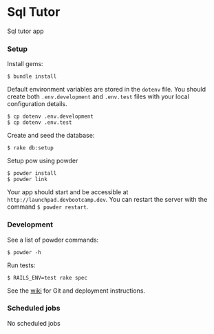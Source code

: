 
# Sql Tutor

Sql tutor app

### Setup

Install gems:
```
$ bundle install
```

Default environment variables are stored in the `dotenv` file. You should create both `.env.development` and `.env.test` files with your local configuration details.

```
$ cp dotenv .env.development
$ cp dotenv .env.test
```

Create and seed the database:
```
$ rake db:setup
```

Setup pow using powder
```
$ powder install
$ powder link
```

Your app should start and be accessible at `http://launchpad.devbootcamp.dev`. You can restart the server with the command `$ powder restart`.

### Development

See a list of powder commands:
```
$ powder -h
```

Run tests:
```
$ RAILS_ENV=test rake spec
```

See the [wiki](https://github.com/devbootcamp-tech/wiki/wiki) for Git and deployment instructions.


### Scheduled jobs

No scheduled jobs
